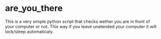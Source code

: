 # are_you_there
This is a very simple python script that checks wether you are in front of your computer or not. This way if you leave unatended your computer it will lock/sleep automaticaly.
